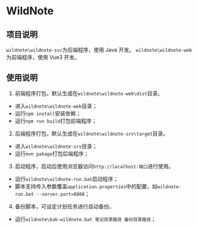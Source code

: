 # WildNote

## 项目说明

`wildnote\wildnote-svc`为后端程序，使用 Java 开发。
`wildnote\wildnote-web`为前端程序，使用 Vue3 开发。  

## 使用说明

1. 前端程序打包，默认生成在`wildnote\wildnote-web\dist`目录。
- 进入`wildnote\wildnote-web`目录；
- 运行`npm install`安装依赖；
- 运行`npm run build`打包前端程序；

2. 后端程序打包，默认生成在`wildnote\wildnote-srv\target`目录。
- 进入`wildnote\wildnote-srv`目录；
- 运行`mvn pakage`打包后端程序；

3. 启动程序，启动后使用浏览器访问`http://localhost:端口`进行使用。
- 运行`wildnote\wildnote-run.bat`启动程序；
- 脚本支持传入参数覆盖`application.properties`中的配置，如`wildnote-run.bat --server.port=8888`；

4. 备份脚本，可设定计划任务进行自动备份。
- 运行`wildnote\bak-wildnote.bat 笔记目录路径 备份目录路径`；
